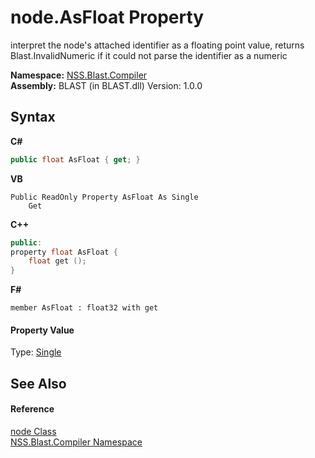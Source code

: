 # node.AsFloat Property 
 

interpret the node's attached identifier as a floating point value, returns Blast.InvalidNumeric if it could not parse the identifier as a numeric

**Namespace:**&nbsp;<a href="26a25caa-f50b-92ad-f15c-dbb9db1493ae">NSS.Blast.Compiler</a><br />**Assembly:**&nbsp;BLAST (in BLAST.dll) Version: 1.0.0

## Syntax

**C#**<br />
``` C#
public float AsFloat { get; }
```

**VB**<br />
``` VB
Public ReadOnly Property AsFloat As Single
	Get
```

**C++**<br />
``` C++
public:
property float AsFloat {
	float get ();
}
```

**F#**<br />
``` F#
member AsFloat : float32 with get

```


#### Property Value
Type: <a href="https://docs.microsoft.com/dotnet/api/system.single" target="_blank" rel="noopener noreferrer">Single</a>

## See Also


#### Reference
<a href="7dc9b7e9-64ad-f224-ae1a-4e6639739f56">node Class</a><br /><a href="26a25caa-f50b-92ad-f15c-dbb9db1493ae">NSS.Blast.Compiler Namespace</a><br />